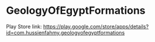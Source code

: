 # GeologyOfEgyptFormations

Play Store link: https://play.google.com/store/apps/details?id=com.hussienfahmy.geologyofegyptformations
